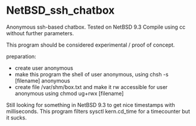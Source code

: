 # NetBSD_ssh_chatbox
Anonymous ssh-based chatbox.
Tested on NetBSD 9.3
Compile using cc without further parameters.

This program should be considered experimental / proof of concept.

preparation:
* create user anonymous
* make this program the shell of user anonymous, using chsh -s [filename] anonymous
* create file /var/shm/box.txt and make it rw accessible for user anonymous using chmod ug+rwx [filename]

Still looking for something in NetBSD 9.3 to get nice timestamps with milliseconds. This program filters sysctl kern.cd_time for a timecounter but it sucks.
